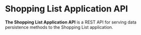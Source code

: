 # Shopping List Application API

**The Shopping List Application API** is a REST API for serving data persistence methods to the Shopping List application.